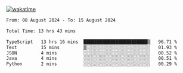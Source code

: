[![wakatime](https://wakatime.com/badge/user/702d7a0d-6421-40c6-be4d-9b18f6ca91d5.svg)](https://wakatime.com/@702d7a0d-6421-40c6-be4d-9b18f6ca91d5)

<!--START_SECTION:waka-->

```txt
From: 08 August 2024 - To: 15 August 2024

Total Time: 13 hrs 43 mins

TypeScript   13 hrs 16 mins  ████████████████████████▒   96.71 %
Text         15 mins         ▒░░░░░░░░░░░░░░░░░░░░░░░░   01.93 %
JSON         4 mins          ░░░░░░░░░░░░░░░░░░░░░░░░░   00.52 %
Java         4 mins          ░░░░░░░░░░░░░░░░░░░░░░░░░   00.51 %
Python       2 mins          ░░░░░░░░░░░░░░░░░░░░░░░░░   00.29 %
```

<!--END_SECTION:waka-->